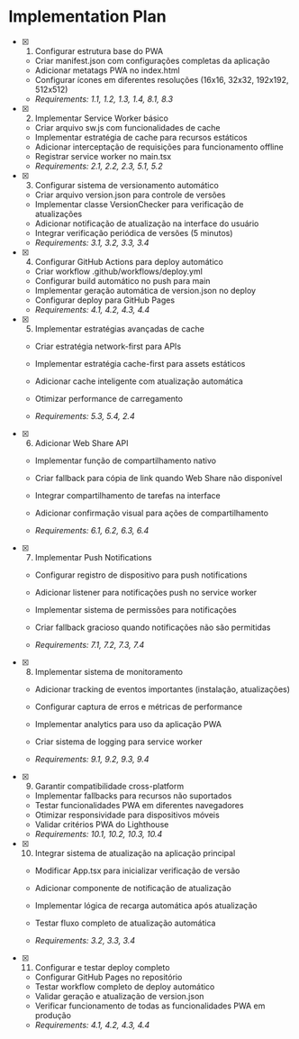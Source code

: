 # Implementation Plan

- [x] 1. Configurar estrutura base do PWA


  - Criar manifest.json com configurações completas da aplicação
  - Adicionar metatags PWA no index.html
  - Configurar ícones em diferentes resoluções (16x16, 32x32, 192x192, 512x512)
  - _Requirements: 1.1, 1.2, 1.3, 1.4, 8.1, 8.3_

- [x] 2. Implementar Service Worker básico


  - Criar arquivo sw.js com funcionalidades de cache
  - Implementar estratégia de cache para recursos estáticos
  - Adicionar interceptação de requisições para funcionamento offline
  - Registrar service worker no main.tsx
  - _Requirements: 2.1, 2.2, 2.3, 5.1, 5.2_

- [x] 3. Configurar sistema de versionamento automático


  - Criar arquivo version.json para controle de versões
  - Implementar classe VersionChecker para verificação de atualizações
  - Adicionar notificação de atualização na interface do usuário
  - Integrar verificação periódica de versões (5 minutos)
  - _Requirements: 3.1, 3.2, 3.3, 3.4_


- [x] 4. Configurar GitHub Actions para deploy automático

  - Criar workflow .github/workflows/deploy.yml
  - Configurar build automático no push para main
  - Implementar geração automática de version.json no deploy
  - Configurar deploy para GitHub Pages
  - _Requirements: 4.1, 4.2, 4.3, 4.4_



- [x] 5. Implementar estratégias avançadas de cache


  - Criar estratégia network-first para APIs
  - Implementar estratégia cache-first para assets estáticos
  - Adicionar cache inteligente com atualização automática
  - Otimizar performance de carregamento


  - _Requirements: 5.3, 5.4, 2.4_



- [x] 6. Adicionar Web Share API

  - Implementar função de compartilhamento nativo
  - Criar fallback para cópia de link quando Web Share não disponível


  - Integrar compartilhamento de tarefas na interface
  - Adicionar confirmação visual para ações de compartilhamento
  - _Requirements: 6.1, 6.2, 6.3, 6.4_

- [x] 7. Implementar Push Notifications


  - Configurar registro de dispositivo para push notifications
  - Adicionar listener para notificações push no service worker
  - Implementar sistema de permissões para notificações
  - Criar fallback gracioso quando notificações não são permitidas


  - _Requirements: 7.1, 7.2, 7.3, 7.4_


- [x] 8. Implementar sistema de monitoramento

  - Adicionar tracking de eventos importantes (instalação, atualizações)

  - Configurar captura de erros e métricas de performance
  - Implementar analytics para uso da aplicação PWA
  - Criar sistema de logging para service worker
  - _Requirements: 9.1, 9.2, 9.3, 9.4_

- [x] 9. Garantir compatibilidade cross-platform

  - Implementar fallbacks para recursos não suportados
  - Testar funcionalidades PWA em diferentes navegadores
  - Otimizar responsividade para dispositivos móveis
  - Validar critérios PWA do Lighthouse
  - _Requirements: 10.1, 10.2, 10.3, 10.4_




- [x] 10. Integrar sistema de atualização na aplicação principal

  - Modificar App.tsx para inicializar verificação de versão
  - Adicionar componente de notificação de atualização
  - Implementar lógica de recarga automática após atualização
  - Testar fluxo completo de atualização automática



  - _Requirements: 3.2, 3.3, 3.4_



- [x] 11. Configurar e testar deploy completo

  - Configurar GitHub Pages no repositório
  - Testar workflow completo de deploy automático
  - Validar geração e atualização de version.json
  - Verificar funcionamento de todas as funcionalidades PWA em produção
  - _Requirements: 4.1, 4.2, 4.3, 4.4_